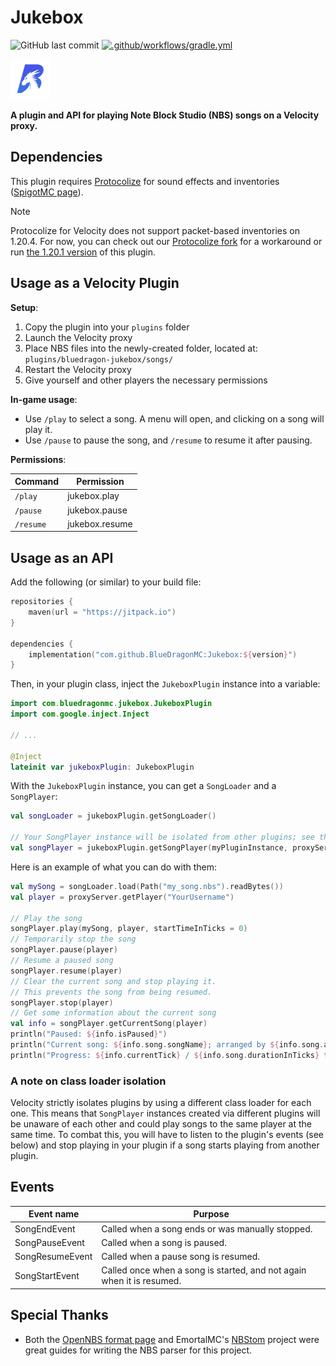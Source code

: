 # Jukebox

![GitHub last commit](https://img.shields.io/github/last-commit/BlueDragonMC/Jukebox)
[![.github/workflows/gradle.yml](https://github.com/BlueDragonMC/Jukebox/actions/workflows/gradle.yml/badge.svg)](https://github.com/BlueDragonMC/Jukebox/actions/workflows/gradle.yml)

[![BlueDragon Logo](./favicon_64.png)](https://bluedragonmc.com)

**A plugin and API for playing Note Block Studio (NBS) songs on a Velocity proxy.**

## Dependencies

This plugin requires [Protocolize](https://github.com/Exceptionflug/protocolize) for sound effects and
inventories ([SpigotMC page](https://www.spigotmc.org/resources/protocolize-protocollib-for-bungeecord-waterfall-velocity.63778/)).

> [!NOTE]
> Protocolize for Velocity does not support packet-based inventories on 1.20.4.
> For now, you can check out our [Protocolize fork](https://github.com/BlueDragonMC/protocolize/tree/velocity-nbt-component-converter)
> for a workaround or run [the 1.20.1 version](https://github.com/BlueDragonMC/Jukebox/tree/a0d80dfc74d50353042a01e7fa262d3470219df4) of this plugin.

## Usage as a Velocity Plugin

**Setup**:

1. Copy the plugin into your `plugins` folder
2. Launch the Velocity proxy
3. Place NBS files into the newly-created folder, located at: `plugins/bluedragon-jukebox/songs/`
4. Restart the Velocity proxy
5. Give yourself and other players the necessary permissions

**In-game usage**:

* Use `/play` to select a song. A menu will open, and clicking on a song will play it.
* Use `/pause` to pause the song, and `/resume` to resume it after pausing.

**Permissions**:

| Command   | Permission     |
|-----------|----------------|
| `/play`   | jukebox.play   |
| `/pause`  | jukebox.pause  |
| `/resume` | jukebox.resume |

## Usage as an API

Add the following (or similar) to your build file:

```kotlin
repositories {
    maven(url = "https://jitpack.io")
}

dependencies {
    implementation("com.github.BlueDragonMC:Jukebox:${version}")
}
```

Then, in your plugin class, inject the `JukeboxPlugin` instance into a variable:

```kotlin
import com.bluedragonmc.jukebox.JukeboxPlugin
import com.google.inject.Inject

// ...

@Inject
lateinit var jukeboxPlugin: JukeboxPlugin
```

With the `JukeboxPlugin` instance, you can get a `SongLoader` and a `SongPlayer`:

```kotlin
val songLoader = jukeboxPlugin.getSongLoader()

// Your SongPlayer instance will be isolated from other plugins; see the note below for more details.
val songPlayer = jukeboxPlugin.getSongPlayer(myPluginInstance, proxyServer)
```

Here is an example of what you can do with them:

```kotlin
val mySong = songLoader.load(Path("my_song.nbs").readBytes())
val player = proxyServer.getPlayer("YourUsername")

// Play the song
songPlayer.play(mySong, player, startTimeInTicks = 0)
// Temporarily stop the song
songPlayer.pause(player)
// Resume a paused song
songPlayer.resume(player)
// Clear the current song and stop playing it.
// This prevents the song from being resumed.
songPlayer.stop(player)
// Get some information about the current song
val info = songPlayer.getCurrentSong(player)
println("Paused: ${info.isPaused}")
println("Current song: ${info.song.songName}; arranged by ${info.song.author} and originally created by ${info.song.originalAuthor}. Description: \"${info.song.description}\"")
println("Progress: ${info.currentTick} / ${info.song.durationInTicks} ticks.")
```

### A note on class loader isolation
Velocity strictly isolates plugins by using a different class loader for each one.
This means that `SongPlayer` instances created via different plugins will be unaware of each other and could play songs to the same player at the same time.
To combat this, you will have to listen to the plugin's events (see below) and stop playing in your plugin if a song starts playing from another plugin.

## Events

| Event name      | Purpose                                                               |
|-----------------|-----------------------------------------------------------------------|
| SongEndEvent    | Called when a song ends or was manually stopped.                      |
| SongPauseEvent  | Called when a song is paused.                                         |
| SongResumeEvent | Called when a pause song is resumed.                                  |
| SongStartEvent  | Called once when a song is started, and not again when it is resumed. |

## Special Thanks

- Both the [OpenNBS format page](https://opennbs.org/nbs) and EmortalMC's [NBStom](https://github.com/EmortalMC/NBStom)
  project were great guides for writing the NBS parser for this project.